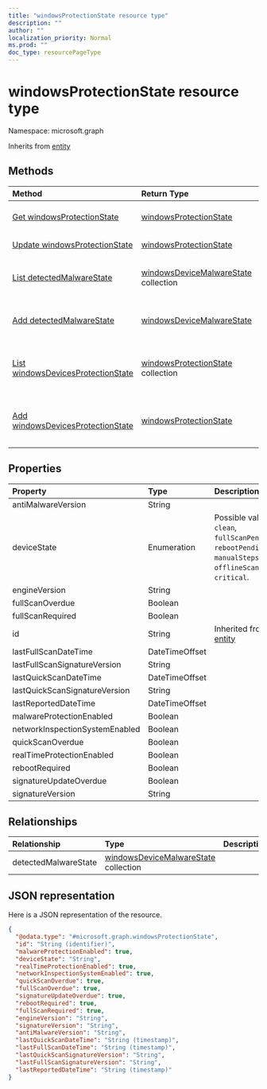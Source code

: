 ```yaml
---
title: "windowsProtectionState resource type"
description: ""
author: ""
localization_priority: Normal
ms.prod: ""
doc_type: resourcePageType
---
```


# windowsProtectionState resource type


Namespace: microsoft.graph




Inherits from [entity](../resources/entity.md)

## Methods
|Method|Return Type|Description|
|:---|:---|:---|
|[Get windowsProtectionState](../api/windowsprotectionstate-get.md)|[windowsProtectionState](../resources/windowsprotectionstate.md)|Read properties and relationships of the [windowsProtectionState](../resources/windowsprotectionstate.md) object.|
|[Update windowsProtectionState](../api/windowsprotectionstate-update.md)|[windowsProtectionState](../resources/windowsprotectionstate.md)|Update the properties of a [windowsProtectionState](../resources/windowsprotectionstate.md) object.|
|[List detectedMalwareState](../api/windowsprotectionstate-list-detectedmalwarestate.md)|[windowsDeviceMalwareState](../resources/windowsdevicemalwarestate.md) collection|Get the windowsDeviceMalwareStates from the detectedMalwareState navigation property.|
|[Add detectedMalwareState](../api/windowsprotectionstate-post-detectedmalwarestate.md)|[windowsDeviceMalwareState](../resources/windowsdevicemalwarestate.md)|Add detectedMalwareState by posting to the detectedMalwareState collection.|
|[List windowsDevicesProtectionState](../api/windowsmalwareinformation-list-windowsdevicesprotectionstate.md)|[windowsProtectionState](../resources/windowsprotectionstate.md) collection|Get the windowsProtectionStates from the windowsDevicesProtectionState navigation property.|
|[Add windowsDevicesProtectionState](../api/windowsmalwareinformation-post-windowsdevicesprotectionstate.md)|[windowsProtectionState](../resources/windowsprotectionstate.md)|Add windowsDevicesProtectionState by posting to the windowsDevicesProtectionState collection.|

## Properties
|Property|Type|Description|
|:---|:---|:---|
|antiMalwareVersion|String||
|deviceState|Enumeration| Possible values are: `clean`, `fullScanPending`, `rebootPending`, `manualStepsPending`, `offlineScanPending`, `critical`.|
|engineVersion|String||
|fullScanOverdue|Boolean||
|fullScanRequired|Boolean||
|id|String| Inherited from [entity](../resources/entity.md)|
|lastFullScanDateTime|DateTimeOffset||
|lastFullScanSignatureVersion|String||
|lastQuickScanDateTime|DateTimeOffset||
|lastQuickScanSignatureVersion|String||
|lastReportedDateTime|DateTimeOffset||
|malwareProtectionEnabled|Boolean||
|networkInspectionSystemEnabled|Boolean||
|quickScanOverdue|Boolean||
|realTimeProtectionEnabled|Boolean||
|rebootRequired|Boolean||
|signatureUpdateOverdue|Boolean||
|signatureVersion|String||

## Relationships
|Relationship|Type|Description|
|:---|:---|:---|
|detectedMalwareState|[windowsDeviceMalwareState](../resources/windowsdevicemalwarestate.md) collection||

## JSON representation
Here is a JSON representation of the resource.
<!-- {
  "blockType": "resource",
  "keyProperty": "id",
  "@odata.type": "microsoft.graph.windowsProtectionState",
  "baseType": "microsoft.graph.entity",
  "openType": false
}
-->
``` json
{
  "@odata.type": "#microsoft.graph.windowsProtectionState",
  "id": "String (identifier)",
  "malwareProtectionEnabled": true,
  "deviceState": "String",
  "realTimeProtectionEnabled": true,
  "networkInspectionSystemEnabled": true,
  "quickScanOverdue": true,
  "fullScanOverdue": true,
  "signatureUpdateOverdue": true,
  "rebootRequired": true,
  "fullScanRequired": true,
  "engineVersion": "String",
  "signatureVersion": "String",
  "antiMalwareVersion": "String",
  "lastQuickScanDateTime": "String (timestamp)",
  "lastFullScanDateTime": "String (timestamp)",
  "lastQuickScanSignatureVersion": "String",
  "lastFullScanSignatureVersion": "String",
  "lastReportedDateTime": "String (timestamp)"
}
```

